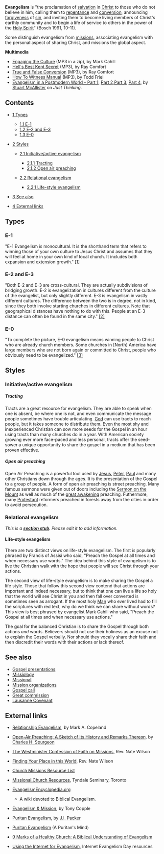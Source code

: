 **Evangelism** is "the proclamation of
[salvation](Salvation "Salvation") in [Christ](Jesus "Jesus") to
those who do not believe in him, calling them to
[repentance](Repentance "Repentance") and
[conversion](Conversion "Conversion"), announcing
[forgiveness](Forgiveness "Forgiveness") of [sin](Sin "Sin"), and
inviting them to become living members of Christ's earthly
community and to begin a life of service to others in the power of
the [Holy Spirit](Holy_Spirit "Holy Spirit")" (Bosch 1991, 10-11).

Some distinguish evangelism from [missions](Missions "Missions"),
associating evangelism with the personal aspect of sharing Christ,
and missions the global aspect.

**Multimedia**

-   [Engaging the Culture](http://horse.he.net/~mcahill/Engaging_the_Culture.zip)
    (MP3 in a zip), by Mark Cahill
-   [Hell's Best Kept Secret](http://www.livingwaters.com/listenwatch.shtml)
    (MP3), by Ray Comfort
-   [True and False Conversion](http://www.livingwaters.com/listenwatch2.shtml)
    (MP3), by Ray Comfort
-   [How To Witness Manual](http://www.ttwministries.com/media/Witness%20Manual.mp3)
    (MP3), by Todd Friel
-   [Evangelism in a Postmodern World - Part 1](http://htod.cdncon.com/o2/rzimht/MP3/JT/JTSMCD105-1.mp3),
    [Part 2](http://htod.cdncon.com/o2/rzimht/MP3/JT/JTSMCD105-2.mp3),[Part 3](http://htod.cdncon.com/o2/rzimht/MP3/JT/JTSMCD105-3.mp3),
    [Part 4](http://htod.cdncon.com/o2/rzimht/MP3/JT/JTSMCD105-4.mp3),
    by
    [Stuart McAllister](index.php?title=Stuart_McAllister&action=edit&redlink=1 "Stuart McAllister (page does not exist)")
    on *Just Thinking*.

## Contents

-   [1 Types](#Types)
    -   [1.1 E-1](#E-1)
    -   [1.2 E-2 and E-3](#E-2_and_E-3)
    -   [1.3 E-0](#E-0)

-   [2 Styles](#Styles)
    -   [2.1 Initiative/active evangelism](#Initiative.2Factive_evangelism)
        -   [2.1.1 Tracting](#Tracting)
        -   [2.1.2 Open air preaching](#Open_air_preaching)

    -   [2.2 Relational evangelism](#Relational_evangelism)
        -   [2.2.1 Life-style evangelism](#Life-style_evangelism)


-   [3 See also](#See_also)
-   [4 External links](#External_links)



## Types

### E-1

"E-1 Evangelism is monocultural. It is the shorthand term that
refers to winning those of your own culture to Jesus Christ and
assumes that they will feel at home in your own kind of local
church. It includes both expansion and extension growth."
[[1]](http://gcuc.ncf.ca/evang.html)

### E-2 and E-3

"Both E-2 and E-3 are cross-cultural. They are actually
subdivisions of bridging growth. E-2 is evangelization in cultures
different from the culture of the evangelist, but only slightly
different. E-3 is evangelism in vastly different cultures. The
difference between the two is in degree, not in kind, since they
both involve starting churches in different cultures. Note that
geographical distances have nothing to do with this. People at an
E-3 distance can often be found in the same city."
[[2]](http://gcuc.ncf.ca/evang.html)

### E-0

"To complete the picture, E-0 evangelism means winning people to
Christ who are already church members. Some churches in [North]
America have large members who are not born again or committed to
Christ, people who obviously need to be evangelized."
[[3]](http://gcuc.ncf.ca/evang.html)

## Styles

### Initiative/active evangelism

##### Tracting

Tracts are a great resource for evangelism. They are able to speak
when one is absent, be where one is not, and even communicate the
message people sometimes have trouble articulating.
[God](God "God") can use tracts to reach people, but it takes
someone to distribute them. Even the most shy and inexperienced
Christian can sow more seeds for the Gospel in an hour using tracts
than many churches do in a year. With American society growing ever
more face-paced and less personal, tracts offer the seed-sower a
unique opportunity to share the gospel in a medium that has been
proven effective.

##### Open air preaching

Open Air Preaching is a powerful tool used by
[Jesus](Jesus "Jesus"), [Peter](Peter "Peter"), [Paul](Paul "Paul")
and many other Christians down through the ages. It is the
presentation of the Gospel to a group of people. A form of open air
preaching is street preaching. Many famous sermons were given out
of doors including the
[Sermon on the Mount](Sermon_on_the_Mount "Sermon on the Mount") as
well as much of the
[great awakening](Great_Awakening "Great Awakening") preaching.
Futhermore, many [Protestant](Protestant "Protestant") reformers
preached in forests away from the cities in order to avoid
persecution.

### Relational evangelism

*This is a **[section stub](http://www.theopedia.com/Category:Theopedia_sectionstubs "Category:Theopedia sectionstubs")**. Please edit it to add information.*
#### Life-style evangelism

There are two distinct views on life-style evangelism. The first is
popularly phrased by Francis of Assisi who said, "Preach the Gospel
at all times and when necessary use words." The idea behind this
style of evangelism is to live the Christian walk with the hope
that people will see Christ through your actions.

The second view of life-style evangelism is to make sharing the
Gospel a life style. Those that follow this second view contend
that actions are important and indeed necessary, but to think that
one can live a life so holy that the world will see Christ in you
and then fall over converted is sometimes seen as arrogant. If the
most holy [Man](Jesus "Jesus") who ever lived had to fill the
scriptures with red text, why do we think we can share without
words? This view is best phrased by evangelist Mark Cahill who
said, "Preach the Gospel at all times and when necessary use
actions."

The goal for the balanced Christian is to share the Gospel through
both actions *and* words. Believers should not use their holiness
as an excuse not to explain the Gospel verbally. Nor should they
vocally share their faith and then discredit their words with their
actions or lack thereof.

## See also

-   [Gospel presentations](Gospel_presentations "Gospel presentations")
-   [Missiology](Missiology "Missiology")
-   [Missional](Missional "Missional")
-   [Mission organizations](Mission_organizations "Mission organizations")
-   [Gospel call](Gospel_call "Gospel call")
-   [Great commission](Great_commission "Great commission")
-   [Lausanne Covenant](Lausanne_Covenant "Lausanne Covenant")

## External links

-   [Relationship Evangelism](http://216.239.41.104/search?q=cache:BUN2ml6gDnwJ:www.ccel.org/contrib/exec_outlines/re/re_so.pdf+relationship+confrontational+evangelism&hl=en),
    by Mark A. Copeland
-   [Open-Air Preaching: A Sketch of Its History and Remarks Thereon](http://www.biblebelievers.com/StreetPreaching2.html),
    by [Charles H. Spurgeon](Charles_H._Spurgeon "Charles H. Spurgeon")
-   [The Westminister Confession of Faith on Missions](http://home.att.net/~nathan.wilson/westministermission.html),
    Rev. Nate Wilson
-   [Finding Your Place in this World](http://home.att.net/~nathan.wilson/roles.htm),
    Rev. Nate Wilson
-   [Church Missions Resource List](http://www2.calebproject.org/bomm/church1.html)

-   [Missional Church Resources](http://www.tyndale.ca/seminary/mtsmodular/reading-rooms/missional),
    Tyndale Seminary, Toronto
-   [EvangelismEncyclopedia.org](http://www.evangelismencyclopedia.org/)
    - A wiki devoted to Biblical Evangelism.
-   [Evangelism & Mission](http://gcuc.ncf.ca/evang.html), by Tony
    Copple
-   [Puritan Evangelism](http://www.apuritansmind.com/Puritan%20Evangelism/JIPackerPuritanEvangelism.htm),
    by [J.I. Packer](J.I._Packer "J.I. Packer")
-   [Puritan Evangelism](http://www.apuritansmind.com/Puritan%20Evangelism/MainPagePuritanEvangelism.htm)
    (A Puritan's Mind)
-   [9 Marks of a Healthy Church: A Biblical Understanding of Evangelism](http://marks.9marks.org/Mark5)
-   [Using the Internet for Evangelism](http://www.internetevangelismday.com/index.php),
    Internet Evangelism Day resources



